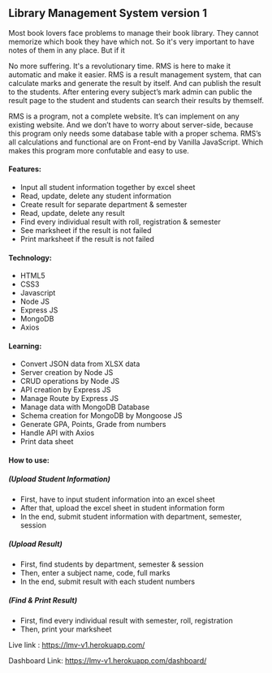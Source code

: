 ## Library Management System version 1
Most book lovers face problems to manage their book library. They cannot memorize which book they have which not. So it's very important to have notes of them in any place. But if it 


No more suffering. It's a revolutionary time. RMS is here to make it automatic and make it easier. RMS is a result management system, that can calculate marks and generate the result by itself. And can publish the result to the students. After entering every subject’s mark admin can public the result page to the student and students can search their results by themself.  

RMS is a program, not a complete website. It’s can implement on any existing website. And we don’t have to worry about server-side, because this program only needs some database table with a proper schema. RMS’s all calculations and functional are on Front-end by Vanilla JavaScript. Which makes this program more confutable and easy to use.


#### Features:

- Input all student information together by excel sheet
- Read, update, delete any student information
- Create result for separate department & semester
- Read, update, delete any result 
- Find every individual result with roll, registration & semester
- See marksheet if the result is not failed
- Print marksheet if the result is not failed


#### Technology:

 - HTML5
 - CSS3
 - Javascript
 - Node JS
 - Express JS
 - MongoDB
 - Axios


#### Learning:

 - Convert JSON data from XLSX data
 - Server creation by Node JS
 - CRUD operations by Node JS
 - API creation by Express JS
 - Manage Route by Express JS
 - Manage data with MongoDB Database
 - Schema creation for MongoDB by Mongoose JS
 - Generate GPA, Points, Grade from numbers
 - Handle API with Axios
 - Print data sheet


#### How to use:

##### (Upload Student Information)
 - First, have to input student information into an excel sheet
 - After that, upload the excel sheet in student information form
 - In the end, submit student information with department, semester, session

##### (Upload Result)
 - First, find students by department, semester & session
 - Then, enter a subject name, code, full marks
 - In the end, submit result with each student numbers

##### (Find & Print Result)
 - First, find every individual result with semester, roll, registration
 - Then, print your marksheet

Live link : https://lmv-v1.herokuapp.com/

Dashboard Link: https://lmv-v1.herokuapp.com/dashboard/
